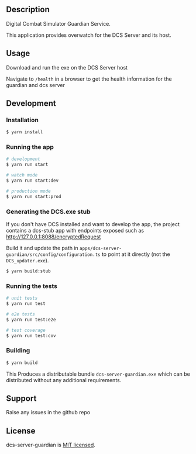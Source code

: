 ## Description

Digital Combat Simulator Guardian Service.

This application provides overwatch for the DCS Server and its host.

## Usage

Download and run the exe on the DCS Server host

Navigate to `/health` in a browser to get the health information for the guardian and dcs server

## Development

### Installation

```bash
$ yarn install
```

### Running the app

```bash
# development
$ yarn run start

# watch mode
$ yarn run start:dev

# production mode
$ yarn run start:prod
```

### Generating the DCS.exe stub

If you don't have DCS installed and want to develop the app, the project contains a dcs-stub app
with endpoints exposed such as http://127.0.0.1:8088/encryptedRequest

Build it and update the path in `apps/dcs-server-guardian/src/config/configuration.ts` to point at
it directly (not the `DCS_updater.exe`).

```bash
$ yarn build:stub
```

### Running the tests

```bash
# unit tests
$ yarn run test

# e2e tests
$ yarn run test:e2e

# test coverage
$ yarn run test:cov
```

### Building

```bash
$ yarn build
```

This Produces a distributable bundle `dcs-server-guardian.exe` which can be distributed without any
additional requirements.

## Support

Raise any issues in the github repo

## License

dcs-server-guardian is [MIT licensed](LICENSE).
